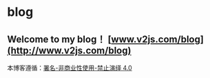 # blog

## Welcome to my blog！ [www.v2js.com/blog](http://www.v2js.com/blog)

本博客遵循：[署名-非商业性使用-禁止演绎 4.0](https://creativecommons.org/licenses/by-nc-nd/4.0/deed.zh)






